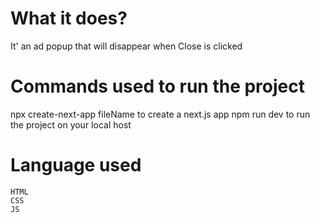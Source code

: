 # What it does?
It' an ad popup that will disappear when Close is clicked

# Commands used to run the project
npx create-next-app fileName to create a next.js app
npm run dev to run the project on your local host

# Language used
```
HTML
CSS
JS
```

